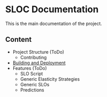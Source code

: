 # SLOC Documentation

This is the main documentation of the project.


## Content

* Project Structure (ToDo)
    * Contributing
* [Building and Deployment](./deployment)
* Features (ToDo)
    * SLO Script
    * Generic Elasticity Strategies
    * Generic SLOs
    * Predictions
